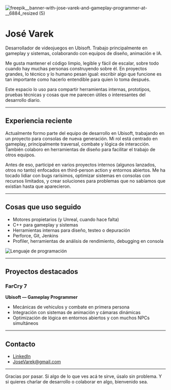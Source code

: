 
![freepik__banner-with-jose-varek-and-gameplay-programmer-at-__6884_resized (5)](https://github.com/user-attachments/assets/0f8b257e-5217-4a9c-a91a-c456c5fb3766)


# José Varek

Desarrollador de videojuegos en Ubisoft. Trabajo principalmente en gameplay y sistemas, colaborando con equipos de diseño, animación e IA.

Me gusta mantener el código limpio, legible y fácil de escalar, sobre todo cuando hay muchas personas construyendo sobre él. En proyectos grandes, lo técnico y lo humano pesan igual: escribir algo que funcione es tan importante como hacerlo entendible para quien lo toma después.

Este espacio lo uso para compartir herramientas internas, prototipos, pruebas técnicas y cosas que me parecen útiles o interesantes del desarrollo diario.

---

## Experiencia reciente

Actualmente formo parte del equipo de desarrollo en Ubisoft, trabajando en un proyecto para consolas de nueva generación. Mi rol está centrado en gameplay, principalmente traversal, combate y lógica de interacción. También colaboro en herramientas de diseño para facilitar el trabajo de otros equipos.

Antes de eso, participé en varios proyectos internos (algunos lanzados, otros no tanto) enfocados en third-person action y entornos abiertos. Me ha tocado lidiar con bugs rarísimos, optimizar sistemas en consolas con recursos limitados, y crear soluciones para problemas que no sabíamos que existían hasta que aparecieron.

---

## Cosas que uso seguido

- Motores propietarios (y Unreal, cuando hace falta)
- C++ para gameplay y sistemas
- Herramientas internas para diseño, testeo o depuración
- Perforce, Git, Jenkins
- Profiler, herramientas de análisis de rendimiento, debugging en consola

![Lenguaje de programación](https://github.com/user-attachments/assets/48824a99-cc55-4bda-bad9-e6babaa3783d)

---

##  Proyectos destacados

###  FarCry 7
**Ubisoft — Gameplay Programmer**

- Mecánicas de vehiculos y combate en primera persona
- Integración con sistemas de animación y cámaras dinámicas
- Optimización de lógica en entornos abiertos y con muchos NPCs simultáneos

---

## Contacto

- [LinkedIn](https://linkedin.com/in/JoséVarek)
-  JoseVarek@gmail.com

---

Gracias por pasar. Si algo de lo que ves acá te sirve, úsalo sin problema. Y si quieres charlar de desarrollo o colaborar en algo, bienvenido sea.











<!--Here are some ideas to get you started:

- 🔭 I’m currently working on ...
- 🌱 I’m currently learning ...
- 👯 I’m looking to collaborate on ...
- 🤔 I’m looking for help with ...
- 💬 Ask me about ...
- 📫 How to reach me: ...
- 😄 Pronouns: ...
- ⚡ Fun fact: ...
-->
